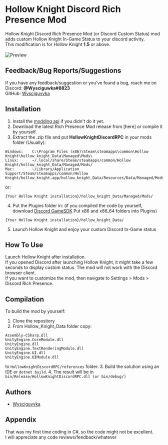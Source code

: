 
# Hollow Knight Discord Rich Presence Mod
Hollow Knight Discord Rich Presence Mod (or Discord Custom Status) mod adds custom Hollow Knight In-Game Status to your discord activity.\
This modification is for Hollow Knight __1.5__ or above.\
\
![Preview](https://i.ibb.co/qDj1b3T/presence.png)

## Feedback/Bug Reports/Suggestions

If you have any feedback/suggestion or you've found a bug, reach me on\
Discord: __@Wysciguwka#8823__\
GitHub: [Wysciguvvka](https://www.github.com/Wysciguvvka)


## Installation
1. Install the [modding api](https://github.com/hk-modding/api) if you didn't do it yet.
2. Download the latest Rich Presence Mod release from [here] or compile it by yourself.
3. Extract the .zip file and put __HollowKnightDiscordRPC__ in your mods folder 
(Usually):

``` 
Windows:	C:\Program Files (x86)\Steam\steamapps\common\Hollow Knight\hollow_knight_Data\Managed\Mods\
Linux:		~/.local/share/Steam/steamapps/common/Hollow Knight/hollow_knight_Data/Managed/Mods/
Mac:		~/Library/Application Support/Steam/steamapps/common/Hollow Knight/hollow_knight.app/hollow_knight_Data/Resources/Data/Managed/Mods/
```
or:
```
{Your Hollow Knight installation}/hollow_knight_Data/Managed/Mods/
```
4. Put the Plugins folder in:
(if you compiled the code by yourself, download [Discord GameSDK](https://discord.com/developers/docs/game-sdk/sdk-starter-guide) Put x86 and x86_64 folders into Plugins)
```
{Your Hollow Knight installation}/hollow_knight_Data/
```
5. Launch Hollow Knight and enjoy your custom Discord In-Game status
## How To Use

Launch Hollow Knight after installation.\
If you opened Discord after launching Hollow Knight, it might take a few seconds to display custom status.
The mod will not work with the Discord browser client.\
If you want to customize the mod, then navigate to Settings > Mods > Discord Rich Presence.


## Compilation

To build the mod by yourself:
1. Clone the repository
2. From Hollow_Knight_Data folder copy:
```
Assembly-CSharp.dll
UnityEngine.CoreModule.dll
UnityEngine.dll
UnityEngine.TextRenderingModule.dll
UnityEngine.UI.dll
UnityEngine.UIModule.dll
```
to `HollowKnightDiscordRPC/references` folder.
3. Build the solution using an IDE or `dotnet build`.
4. The result will be in `bin/Release/HollowKnightDiscordRPC.dll (or bin/debug/)`

## Authors

- [Wysciguvvka](https://www.github.com/Wysciguvvka)


## Appendix

That was my first time coding in C#, so the code might not be excellent.\
I will appreciate any code reviews/feedback/whatever

